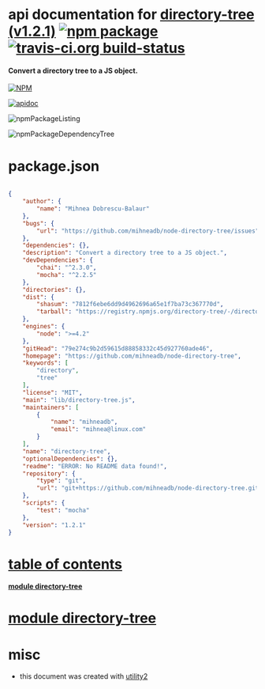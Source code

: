 # api documentation for  [directory-tree (v1.2.1)](https://github.com/mihneadb/node-directory-tree)  [![npm package](https://img.shields.io/npm/v/npmdoc-directory-tree.svg?style=flat-square)](https://www.npmjs.org/package/npmdoc-directory-tree) [![travis-ci.org build-status](https://api.travis-ci.org/npmdoc/node-npmdoc-directory-tree.svg)](https://travis-ci.org/npmdoc/node-npmdoc-directory-tree)
#### Convert a directory tree to a JS object.

[![NPM](https://nodei.co/npm/directory-tree.png?downloads=true)](https://www.npmjs.com/package/directory-tree)

[![apidoc](https://npmdoc.github.io/node-npmdoc-directory-tree/build/screenCapture.buildNpmdoc.browser._2Fhome_2Ftravis_2Fbuild_2Fnpmdoc_2Fnode-npmdoc-directory-tree_2Ftmp_2Fbuild_2Fapidoc.html.png)](https://npmdoc.github.io/node-npmdoc-directory-tree/build/apidoc.html)

![npmPackageListing](https://npmdoc.github.io/node-npmdoc-directory-tree/build/screenCapture.npmPackageListing.svg)

![npmPackageDependencyTree](https://npmdoc.github.io/node-npmdoc-directory-tree/build/screenCapture.npmPackageDependencyTree.svg)



# package.json

```json

{
    "author": {
        "name": "Mihnea Dobrescu-Balaur"
    },
    "bugs": {
        "url": "https://github.com/mihneadb/node-directory-tree/issues"
    },
    "dependencies": {},
    "description": "Convert a directory tree to a JS object.",
    "devDependencies": {
        "chai": "^2.3.0",
        "mocha": "^2.2.5"
    },
    "directories": {},
    "dist": {
        "shasum": "7812f6ebe6dd9d4962696a65e1f7ba73c367770d",
        "tarball": "https://registry.npmjs.org/directory-tree/-/directory-tree-1.2.1.tgz"
    },
    "engines": {
        "node": ">=4.2"
    },
    "gitHead": "79e274c9b2d59615d88858332c45d927760ade46",
    "homepage": "https://github.com/mihneadb/node-directory-tree",
    "keywords": [
        "directory",
        "tree"
    ],
    "license": "MIT",
    "main": "lib/directory-tree.js",
    "maintainers": [
        {
            "name": "mihneadb",
            "email": "mihnea@linux.com"
        }
    ],
    "name": "directory-tree",
    "optionalDependencies": {},
    "readme": "ERROR: No README data found!",
    "repository": {
        "type": "git",
        "url": "git+https://github.com/mihneadb/node-directory-tree.git"
    },
    "scripts": {
        "test": "mocha"
    },
    "version": "1.2.1"
}
```



# <a name="apidoc.tableOfContents"></a>[table of contents](#apidoc.tableOfContents)

#### [module directory-tree](#apidoc.module.directory-tree)



# <a name="apidoc.module.directory-tree"></a>[module directory-tree](#apidoc.module.directory-tree)



# misc
- this document was created with [utility2](https://github.com/kaizhu256/node-utility2)
